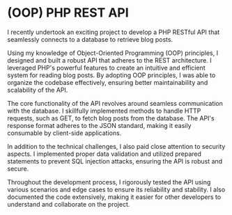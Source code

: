 # (OOP) PHP REST API

I recently undertook an exciting project to develop a PHP RESTful API that seamlessly connects to a database to retrieve blog posts.

Using my knowledge of Object-Oriented Programming (OOP) principles, I designed and built a robust API that adheres to the REST architecture. I leveraged PHP's powerful features to create an intuitive and efficient system for reading blog posts. By adopting OOP principles, I was able to organize the codebase effectively, ensuring better maintainability and scalability of the API.

The core functionality of the API revolves around seamless communication with the database. I skillfully implemented methods to handle HTTP requests, such as GET, to fetch blog posts from the database. The API's response format adheres to the JSON standard, making it easily consumable by client-side applications.

In addition to the technical challenges, I also paid close attention to security aspects. I implemented proper data validation and utilized prepared statements to prevent SQL injection attacks, ensuring the API is robust and secure.

Throughout the development process, I rigorously tested the API using various scenarios and edge cases to ensure its reliability and stability. I also documented the code extensively, making it easier for other developers to understand and collaborate on the project.
